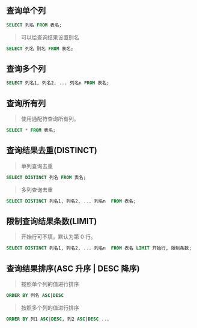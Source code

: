 ## 查询单个列

```sql
SELECT 列名 FROM 表名;
```

> 可以给查询结果设置别名

```sql
SELECT 列名 别名 FROM 表名;
```

## 查询多个列

```sql
SELECT 列名1, 列名2, ... 列名n FROM 表名;
```

## 查询所有列

> 使用通配符查询所有列。

```sql
SELECT * FROM 表名;
```

## 查询结果去重(DISTINCT)

> 单列查询去重

```sql
SELECT DISTINCT 列名 FROM 表名;
```

> 多列查询去重

```sql
SELECT DISTINCT 列名1, 列名2, ... 列名n  FROM 表名;
```

## 限制查询结果条数(LIMIT)

> 开始行可不填，默认为第 0 行。

```sql
SELECT DISTINCT 列名1, 列名2, ... 列名n  FROM 表名 LIMIT 开始行, 限制条数;
```

## 查询结果排序(ASC 升序 | DESC 降序)

> 按照单个列的值进行排序

```sql
ORDER BY 列名 ASC|DESC
```

> 按照多个列的值进行排序

```sql
ORDER BY 列1 ASC|DESC, 列2 ASC|DESC ...
```
